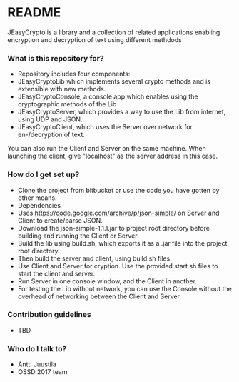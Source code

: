 # README #

JEasyCrypto is a library and a collection of related applications enabling encryption and decryption of text using different methdods

### What is this repository for? ###

* Repository includes four components: 
 * JEasyCryptoLib which implements several crypto methods and is extensible with new methods.
 * JEasyCryptoConsole, a console app which enables using the cryptographic methods of the Lib
 * JEasyCryptoServer, which provides a way to use the Lib from internet, using UDP and JSON.
 * JEasyCryptoClient, which uses the Server over network for en-/decryption of text.

You can also run the Client and Server on the same machine. When launching the client, give "localhost" as the server address in this case.

### How do I get set up? ###

* Clone the project from bitbucket or use the code you have gotten by other means.
* Dependencies
 * Uses https://code.google.com/archive/p/json-simple/ on Server and Client to create/parse JSON.
 * Download the json-simple-1.1.1.jar to project root directory before building and running the Client or Server.
* Build the lib using build.sh, which exports it as a .jar file into the project root directory. 
* Then build the server and client, using build.sh files. 
* Use Client and Server for cryption. Use the provided start.sh files to start the client and server. 
 * Run Server in one console window, and the Client in another.
* For testing the Lib without network, you can use the Console without the overhead of networking between the Client and Server.


### Contribution guidelines ###

* TBD

### Who do I talk to? ###

* Antti Juustila
* OSSD 2017 team
